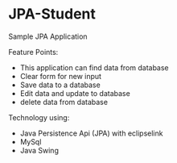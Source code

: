 JPA-Student
===========

Sample JPA Application

Feature Points:
* This application can find data from database
* Clear form for new input
* Save data to a database
* Edit data and update to database
* delete data from database

Technology using:
* Java Persistence Api (JPA) with eclipselink
* MySql
* Java Swing
